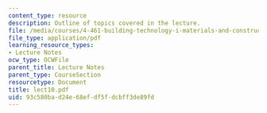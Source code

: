 ```yaml
---
content_type: resource
description: Outline of topics covered in the lecture.
file: /media/courses/4-461-building-technology-i-materials-and-construction-fall-2004/93c580bad24e68efdf5fdcbff3de89fd_lect10.pdf
file_type: application/pdf
learning_resource_types:
- Lecture Notes
ocw_type: OCWFile
parent_title: Lecture Notes
parent_type: CourseSection
resourcetype: Document
title: lect10.pdf
uid: 93c580ba-d24e-68ef-df5f-dcbff3de89fd
---
```

